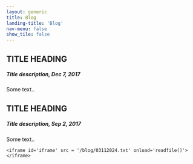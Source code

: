 ```yaml
---
layout: generic
title: Blog
landing-title: 'Blog'
nav-menu: false
show_tile: false
---
```

<html>
<script>
function readfile() {
    alert(document.getElementById('iframe').contentDocument.body.firstChild.innerHTML);
}
</script>

<!-- Main -->
<div id="main" class="alt">

<div class="row">
  <div class="leftcolumn">
    <div class="card">
      <h2>TITLE HEADING</h2>
      <h5>Title description, Dec 7, 2017</h5>
      <p>Some text..</p>
    </div>
    <div class="card">
      <h2>TITLE HEADING</h2>
      <h5>Title description, Sep 2, 2017</h5>
      <p>Some text..</p>
    </div>

    <iframe id='iframe' src = '/blog/03112024.txt' onload='readfile()'> </iframe>
  </div>
</div>
</html>
  
